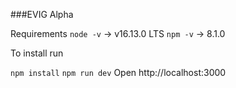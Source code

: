 ###EVIG Alpha

Requirements
`node -v` -> v16.13.0 LTS
`npm -v` -> 8.1.0

To install run

`npm install`
`npm run dev`
Open http://localhost:3000
